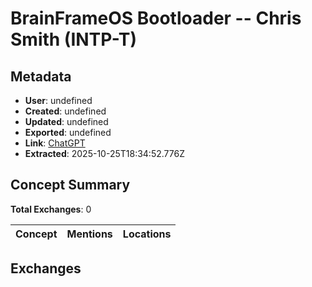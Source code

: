 # BrainFrameOS Bootloader -- Chris Smith (INTP-T)

## Metadata

- **User**: undefined
- **Created**: undefined
- **Updated**: undefined
- **Exported**: undefined
- **Link**: [ChatGPT](undefined)
- **Extracted**: 2025-10-25T18:34:52.776Z

## Concept Summary

**Total Exchanges**: 0

| Concept | Mentions | Locations |
|---------|----------|----------|

## Exchanges


